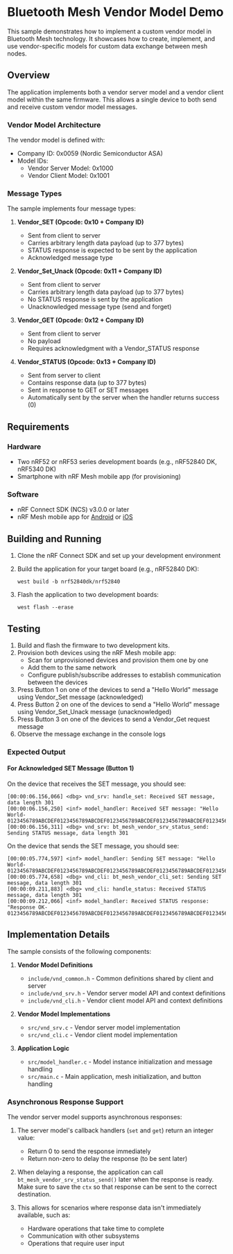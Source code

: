 # Bluetooth Mesh Vendor Model Demo

This sample demonstrates how to implement a custom vendor model in Bluetooth Mesh technology. It showcases how to create, implement, and use vendor-specific models for custom data exchange between mesh nodes.

## Overview

The application implements both a vendor server model and a vendor client model within the same firmware. This allows a single device to both send and receive custom vendor model messages.

### Vendor Model Architecture

The vendor model is defined with:
- Company ID: 0x0059 (Nordic Semiconductor ASA)
- Model IDs:
  - Vendor Server Model: 0x1000
  - Vendor Client Model: 0x1001

### Message Types

The sample implements four message types:

1. **Vendor_SET (Opcode: 0x10 + Company ID)**
   - Sent from client to server
   - Carries arbitrary length data payload (up to 377 bytes)
   - STATUS response is expected to be sent by the application
   - Acknowledged message type

2. **Vendor_Set_Unack (Opcode: 0x11 + Company ID)**
   - Sent from client to server
   - Carries arbitrary length data payload (up to 377 bytes)
   - No STATUS response is sent by the application
   - Unacknowledged message type (send and forget)

3. **Vendor_GET (Opcode: 0x12 + Company ID)**
   - Sent from client to server
   - No payload
   - Requires acknowledgment with a Vendor_STATUS response

4. **Vendor_STATUS (Opcode: 0x13 + Company ID)**
   - Sent from server to client
   - Contains response data (up to 377 bytes)
   - Sent in response to GET or SET messages
   - Automatically sent by the server when the handler returns success (0)

## Requirements

### Hardware

* Two nRF52 or nRF53 series development boards (e.g., nRF52840 DK, nRF5340 DK)
* Smartphone with nRF Mesh mobile app (for provisioning)

### Software

* nRF Connect SDK (NCS) v3.0.0 or later
* nRF Mesh mobile app for [Android](https://play.google.com/store/apps/details?id=no.nordicsemi.android.nrfmeshprovisioner) or [iOS](https://apps.apple.com/us/app/nrf-mesh/id1380726771)

## Building and Running

1. Clone the nRF Connect SDK and set up your development environment
2. Build the application for your target board (e.g., nRF52840 DK):

   ```
   west build -b nrf52840dk/nrf52840
   ```

3. Flash the application to two development boards:

   ```
   west flash --erase
   ```

## Testing

1. Build and flash the firmware to two development kits.
2. Provision both devices using the nRF Mesh mobile app:
   * Scan for unprovisioned devices and provision them one by one
   * Add them to the same network
   * Configure publish/subscribe addresses to establish communication between the devices
3. Press Button 1 on one of the devices to send a "Hello World" message using Vendor_Set message (acknowledged)
4. Press Button 2 on one of the devices to send a "Hello World" message using Vendor_Set_Unack message (unacknowledged)
5. Press Button 3 on one of the devices to send a Vendor_Get request message
6. Observe the message exchange in the console logs

### Expected Output

#### For Acknowledged SET Message (Button 1)

On the device that receives the SET message, you should see:

```
[00:00:06.156,066] <dbg> vnd_srv: handle_set: Received SET message, data length 301
[00:00:06.156,250] <inf> model_handler: Received SET message: "Hello World- 0123456789ABCDEF0123456789ABCDEF0123456789ABCDEF0123456789ABCDEF0123456789ABCDEF0123456789ABCDEF0123456789ABCDEF0123456789ABCDEF0123456789ABCDEF0123456789ABCDEF0123456789ABCDEF0123456789ABCDEF0123456789ABCDEF0123456789ABCDEF0123456789ABCDEF0123456789ABCDEF0123456789ABCDEF0123456789ABCDEF"
[00:00:06.156,311] <dbg> vnd_srv: bt_mesh_vendor_srv_status_send: Sending STATUS message, data length 301
```

On the device that sends the SET message, you should see:

```
[00:00:05.774,597] <inf> model_handler: Sending SET message: "Hello World- 0123456789ABCDEF0123456789ABCDEF0123456789ABCDEF0123456789ABCDEF0123456789ABCDEF0123456789ABCDEF0123456789ABCDEF0123456789ABCDEF0123456789ABCDEF0123456789ABCDEF0123456789ABCDEF0123456789ABCDEF0123456789ABCDEF0123456789ABCDEF0123456789ABCDEF0123456789ABCDEF0123456789ABCDEF0123456789ABCDEF"
[00:00:05.774,658] <dbg> vnd_cli: bt_mesh_vendor_cli_set: Sending SET message, data length 301
[00:00:09.211,883] <dbg> vnd_cli: handle_status: Received STATUS message, data length 301
[00:00:09.212,066] <inf> model_handler: Received STATUS response: "Response OK- 0123456789ABCDEF0123456789ABCDEF0123456789ABCDEF0123456789ABCDEF0123456789ABCDEF0123456789ABCDEF0123456789ABCDEF0123456789ABCDEF0123456789ABCDEF0123456789ABCDEF0123456789ABCDEF0123456789ABCDEF0123456789ABCDEF0123456789ABCDEF0123456789ABCDEF0123456789ABCDEF0123456789ABCDEF0123456789ABCDEF"
```

## Implementation Details

The sample consists of the following components:

1. **Vendor Model Definitions**
   * `include/vnd_common.h` - Common definitions shared by client and server
   * `include/vnd_srv.h` - Vendor server model API and context definitions
   * `include/vnd_cli.h` - Vendor client model API and context definitions

2. **Vendor Model Implementations**
   * `src/vnd_srv.c` - Vendor server model implementation
   * `src/vnd_cli.c` - Vendor client model implementation

3. **Application Logic**
   * `src/model_handler.c` - Model instance initialization and message handling
   * `src/main.c` - Main application, mesh initialization, and button handling

### Asynchronous Response Support

The vendor server model supports asynchronous responses:

1. The server model's callback handlers (`set` and `get`) return an integer value:
   * Return 0 to send the response immediately
   * Return non-zero to delay the response (to be sent later)

2. When delaying a response, the application can call `bt_mesh_vendor_srv_status_send()` later when the response is ready. Make sure to save the `ctx` so that response can be sent to the correct destination.

3. This allows for scenarios where response data isn't immediately available, such as:
   * Hardware operations that take time to complete
   * Communication with other subsystems
   * Operations that require user input
